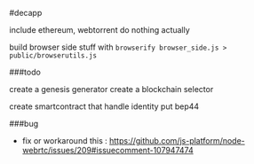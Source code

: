 #decapp

include ethereum, webtorrent
do nothing actually

build browser side stuff with `browserify browser_side.js > public/browserutils.js`


###todo

create a genesis generator
create a blockchain selector

create smartcontract that handle identity
put bep44


###bug 
* fix or workaround this : https://github.com/js-platform/node-webrtc/issues/209#issuecomment-107947474
